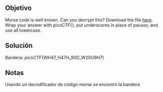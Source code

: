 ## Objetivo
Morse code is well known. Can you decrypt this? Download the file [here](https://artifacts.picoctf.net/c/79/morse_chal.wav). Wrap your answer with picoCTF{}, put underscores in place of pauses, and use all lowercase.
## Solución
Bandera: picoCTF{WH47_H47H_90D_W20U9H7}
## Notas
Usando un decodificador de código morse se encontró la bandera

